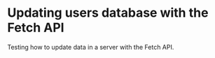# Updating users database with the Fetch API
Testing how to update data in a server with the Fetch API.

